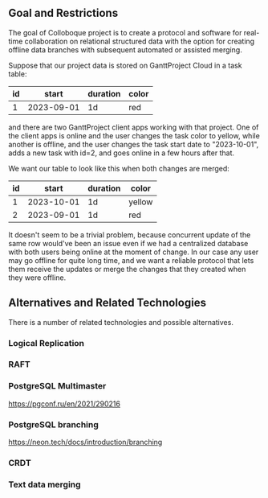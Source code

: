 ## Goal and Restrictions

The goal of Colloboque project is to create a protocol and software for real-time collaboration on 
relational structured data with the option for creating offline data branches with subsequent automated or 
assisted merging.

Suppose that our project data is stored on GanttProject Cloud in a task table:

| id | start      | duration | color |
|----|------------|----------|-------|
| 1  | 2023-09-01 | 1d       | red   |

and there are two GanttProject client apps working with that project. One of the client apps is online and 
the user changes the task color to yellow, while another is offline, and the user changes the task start date to "2023-10-01", adds a new task with id=2, and goes online in a few hours after that.

We want our table to look like this when both changes are merged:

| id | start      | duration | color  |
|----|------------|----------|--------|
| 1  | 2023-10-01 | 1d       | yellow |
| 2  | 2023-09-01 | 1d       | red    |

It doesn't seem to be a trivial problem, because concurrent update of the same row would've been an issue even if 
we had a centralized database with both users being online at the moment of change. In our case any user may go offline
for quite long time, and we want a reliable protocol that lets them receive the updates or merge the changes that they created when they were offline.

## Alternatives and Related Technologies

There is a number of related technologies and possible alternatives.

### Logical Replication
### RAFT 
### PostgreSQL Multimaster
https://pgconf.ru/en/2021/290216

### PostgreSQL branching
https://neon.tech/docs/introduction/branching

### CRDT

### Text data merging
